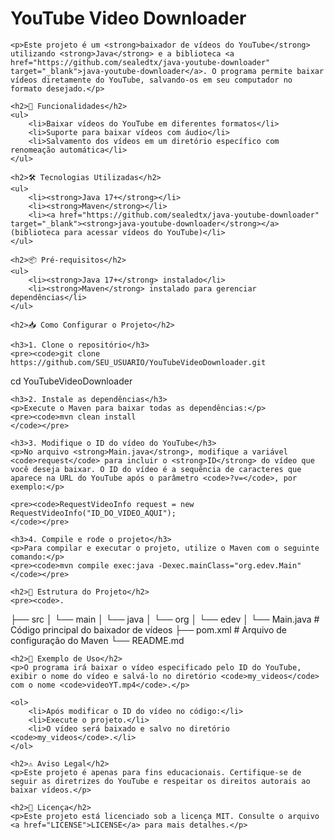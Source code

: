 <h1>YouTube Video Downloader</h1>

    <p>Este projeto é um <strong>baixador de vídeos do YouTube</strong> utilizando <strong>Java</strong> e a biblioteca <a href="https://github.com/sealedtx/java-youtube-downloader" target="_blank">java-youtube-downloader</a>. O programa permite baixar vídeos diretamente do YouTube, salvando-os em seu computador no formato desejado.</p>

    <h2>🚀 Funcionalidades</h2>
    <ul>
        <li>Baixar vídeos do YouTube em diferentes formatos</li>
        <li>Suporte para baixar vídeos com áudio</li>
        <li>Salvamento dos vídeos em um diretório específico com renomeação automática</li>
    </ul>

    <h2>🛠 Tecnologias Utilizadas</h2>
    <ul>
        <li><strong>Java 17+</strong></li>
        <li><strong>Maven</strong></li>
        <li><a href="https://github.com/sealedtx/java-youtube-downloader" target="_blank"><strong>java-youtube-downloader</strong></a> (biblioteca para acessar vídeos do YouTube)</li>
    </ul>

    <h2>📦 Pré-requisitos</h2>
    <ul>
        <li><strong>Java 17+</strong> instalado</li>
        <li><strong>Maven</strong> instalado para gerenciar dependências</li>
    </ul>

    <h2>📥 Como Configurar o Projeto</h2>

    <h3>1. Clone o repositório</h3>
    <pre><code>git clone https://github.com/SEU_USUARIO/YouTubeVideoDownloader.git
cd YouTubeVideoDownloader
    </code></pre>

    <h3>2. Instale as dependências</h3>
    <p>Execute o Maven para baixar todas as dependências:</p>
    <pre><code>mvn clean install
    </code></pre>

    <h3>3. Modifique o ID do vídeo do YouTube</h3>
    <p>No arquivo <strong>Main.java</strong>, modifique a variável <code>request</code> para incluir o <strong>ID</strong> do vídeo que você deseja baixar. O ID do vídeo é a sequência de caracteres que aparece na URL do YouTube após o parâmetro <code>?v=</code>, por exemplo:</p>

    <pre><code>RequestVideoInfo request = new RequestVideoInfo("ID_DO_VIDEO_AQUI");
    </code></pre>

    <h3>4. Compile e rode o projeto</h3>
    <p>Para compilar e executar o projeto, utilize o Maven com o seguinte comando:</p>
    <pre><code>mvn compile exec:java -Dexec.mainClass="org.edev.Main"
    </code></pre>

    <h2>📂 Estrutura do Projeto</h2>
    <pre><code>.
├── src
│   └── main
│       └── java
│           └── org
│               └── edev
│                   └── Main.java   # Código principal do baixador de vídeos
├── pom.xml  # Arquivo de configuração do Maven
└── README.md
    </code></pre>

    <h2>📜 Exemplo de Uso</h2>
    <p>O programa irá baixar o vídeo especificado pelo ID do YouTube, exibir o nome do vídeo e salvá-lo no diretório <code>my_videos</code> com o nome <code>videoYT.mp4</code>.</p>

    <ol>
        <li>Após modificar o ID do vídeo no código:</li>
        <li>Execute o projeto.</li>
        <li>O vídeo será baixado e salvo no diretório <code>my_videos</code>.</li>
    </ol>

    <h2>⚠️ Aviso Legal</h2>
    <p>Este projeto é apenas para fins educacionais. Certifique-se de seguir as diretrizes do YouTube e respeitar os direitos autorais ao baixar vídeos.</p>

    <h2>📝 Licença</h2>
    <p>Este projeto está licenciado sob a licença MIT. Consulte o arquivo <a href="LICENSE">LICENSE</a> para mais detalhes.</p>